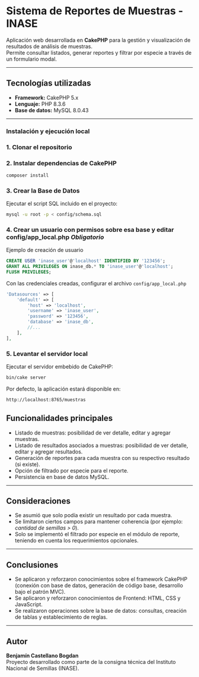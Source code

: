 # Sistema de Reportes de Muestras - INASE

Aplicación web desarrollada en **CakePHP** para la gestión y visualización de resultados de análisis de muestras.  
Permite consultar listados, generar reportes y filtrar por especie a través de un formulario modal.

---

## Tecnologías utilizadas

- **Framework:** CakePHP 5.x  
- **Lenguaje:** PHP 8.3.6 
- **Base de datos:** MySQL 8.0.43

---

### Instalación y ejecución local

### 1. Clonar el repositorio

### 2. Instalar dependencias de CakePHP

```bash
composer install
```

### 3. Crear la Base de Datos

Ejecutar el script SQL incluido en el proyecto:
```bash
mysql -u root -p < config/schema.sql
```

### 4. Crear un usuario con permisos sobre esa base y editar config/app_local.php *Obligatorio*

Ejemplo de creación de usuario
```sql
CREATE USER 'inase_user'@'localhost' IDENTIFIED BY '123456';
GRANT ALL PRIVILEGES ON inase_db.* TO 'inase_user'@'localhost';
FLUSH PRIVILEGES;
```

Con las credenciales creadas, configurar el archivo `config/app_local.php`
```php
'Datasources' => [
    'default' => [
        'host' => 'localhost',
        'username' => 'inase_user',
        'password' => '123456',
        'database' => 'inase_db',
        //...
    ],
],
```

### 5. Levantar el servidor local

Ejecutar el servidor embebido de CakePHP:

```bash
bin/cake server
```

Por defecto, la aplicación estará disponible en:

```bash
http://localhost:8765/muestras
```

## Funcionalidades principales

- Listado de muestras: posibilidad de ver detalle, editar y agregar muestras.  
- Listado de resultados asociados a muestras: posibilidad de ver detalle, editar y agregar resultados.  
- Generación de reportes para cada muestra con su respectivo resultado (si existe).  
- Opción de filtrado por especie para el reporte.  
- Persistencia en base de datos MySQL.

---

## Consideraciones

- Se asumió que solo podía existir un resultado por cada muestra.  
- Se limitaron ciertos campos para mantener coherencia (por ejemplo: *cantidad de semillas > 0*).
- Solo se implementó el filtrado por especie en el módulo de reporte, teniendo en cuenta los requerimientos opcionales.

---

## Conclusiones

- Se aplicaron y reforzaron conocimientos sobre el framework CakePHP (conexión con base de datos, generación de código base, desarrollo bajo el patrón MVC).  
- Se aplicaron y reforzaron conocimientos de Frontend: HTML, CSS y JavaScript.  
- Se realizaron operaciones sobre la base de datos: consultas, creación de tablas y establecimiento de reglas.

---

## Autor

**Benjamín Castellano Bogdan**  
Proyecto desarrollado como parte de la consigna técnica del Instituto Nacional de Semillas (INASE).
